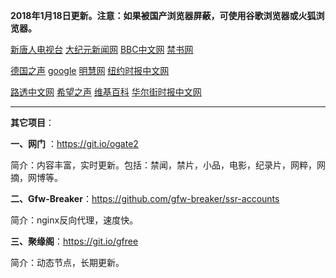 **2018年1月18日更新。注意：如果被国产浏览器屏蔽，可使用谷歌浏览器或火狐浏览器。**

[新唐人电视台](http://159.89.135.7:8000) [大纪元新闻网](http://159.89.135.7:80) [BBC中文网](http://159.89.135.7:9100) [禁书网](http://159.89.135.7:7100) 
 
[德国之声](http://159.89.135.7:9200)   [google](http://159.89.135.7:8888) [明慧网](http://159.89.135.7:8300) [纽约时报中文网](http://159.89.135.7:9400)

[路透中文网](http://159.89.135.7:9500) [希望之声](http://159.89.135.7:8200) [维基百科](http://159.89.135.7:8100) [华尔街时报中文网](http://159.89.135.7:9300)

***

**其它项目**：

**一、网门** ：https://git.io/ogate2

简介：内容丰富，实时更新。包括：禁闻，禁片，小品，电影，纪录片，网粹，网摘，网博等。


**二、Gfw-Breaker**：https://github.com/gfw-breaker/ssr-accounts

简介：nginx反向代理，速度快。

**三、聚缘阁**：https://git.io/gfree

简介：动态节点，长期更新。